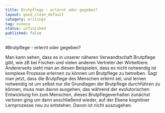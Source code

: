 ```yaml
---
title: Brutpflege - erlernt oder gegeben?
layout: good_clean_default
category: writings
tag: evoeco
status: unfinished
published: false
---
```


#Brutpflege - erlernt oder gegeben?

Man kann sehen, dass es in unserer näheren Verwandtschaft Brutpflege gibt, wie zB bei Fischen und vielen anderen Vertreter der Wirbeltiere. Andererseits sieht man an diesen Beispielen, dass es nicht notwendig ist komplexe Prozesse erlernen zu können um Brutpflege zu betreiben. Sagt man jetzt, dass die Brutpflege des Menschen erlernt sei, und lernen notwendig ist um selbst nur die Grundlagen der Brutpflege durchführen zu können, muss man davon ausgehen, das während der evolutorischen Entwicklung hin zum Menschen, dieses Brutpflegeverhalten zunächst verloren ging um dann anschließend wieder, auf der Ebene kognitiver Lernprozesse neu zu entstehen. Davon ist nicht auszugehen.
